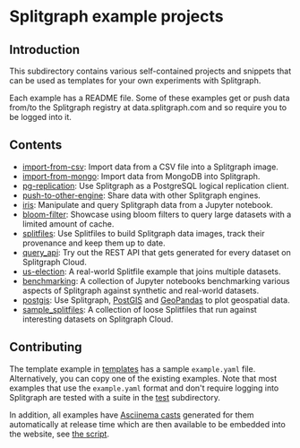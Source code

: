 # Splitgraph example projects

## Introduction

This subdirectory contains various self-contained projects and snippets that can be used
as templates for your own experiments with Splitgraph.

Each example has a README file. Some of these examples get or push data from/to the Splitgraph registry at data.splitgraph.com and so require you to be logged into it.

## Contents

  * [import-from-csv](./import-from-csv): Import data from a CSV file into a Splitgraph image.
  * [import-from-mongo](./import-from-mongo): Import data from MongoDB into Splitgraph.
  * [pg-replication](./pg-replication): Use Splitgraph as a PostgreSQL logical replication client.
  * [push-to-other-engine](./push-to-other-engine): Share data with other Splitgraph engines.
  * [iris](./iris): Manipulate and query Splitgraph data from a Jupyter notebook.
  * [bloom-filter](./bloom-filter): Showcase using bloom filters to query large datasets with a limited amount of cache.
  * [splitfiles](./splitfiles): Use Splitfiles to build Splitgraph data images, track their provenance and keep them up to date.
  * [query_api](./query_api): Try out the REST API that gets generated for every dataset on Splitgraph Cloud.
  * [us-election](./us-election): A real-world Splitfile example that joins multiple datasets.
  * [benchmarking](./benchmarking): A collection of Jupyter notebooks benchmarking various aspects of Splitgraph against synthetic and real-world datasets.
  * [postgis](./postgis): Use Splitgraph, [PostGIS](https://postgis.net/) and [GeoPandas](https://geopandas.org/) to plot geospatial data.
  * [sample_splitfiles](./sample_splitfiles): A collection of loose Splitfiles that run against interesting datasets on Splitgraph Cloud.

## Contributing

The template example in [templates](./template) has a sample `example.yaml` file. Alternatively, you can copy one of the existing examples. Note that most examples that use the `example.yaml` format and don't require logging into Splitgraph are tested with a suite in the [test](./test) subdirectory.

In addition, all examples have [Asciinema casts](https://asciinema.org/) generated for them automatically at release time which are then available to be embedded into the website, see [the script](../.ci/rebuild_asciicasts.sh).
